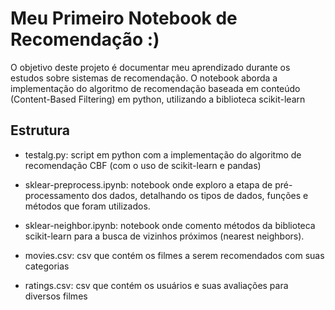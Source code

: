 # Meu Primeiro Notebook de Recomendação :)

O objetivo deste projeto é documentar meu aprendizado durante os estudos sobre sistemas de recomendação. O notebook aborda a implementação do algoritmo de recomendação baseada em conteúdo (Content-Based Filtering) em python, utilizando a biblioteca scikit-learn

## Estrutura
* testalg.py: script em python com a implementação do algoritmo de recomendação CBF (com o uso de scikit-learn e pandas)

* sklear-preprocess.ipynb: notebook onde exploro a etapa de pré-processamento dos dados, detalhando os tipos de dados, funções e métodos que foram utilizados.

* sklear-neighbor.ipynb: notebook onde comento métodos da biblioteca scikit-learn para a busca de vizinhos próximos (nearest neighbors).

* movies.csv: csv que contém os filmes a serem recomendados com suas categorias

* ratings.csv: csv que contém os usuários e suas avaliações para diversos filmes
